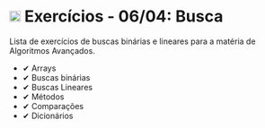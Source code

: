 # <img src="https://static-00.iconduck.com/assets.00/c-sharp-c-icon-1822x2048-wuf3ijab.png" width="20"/>  Exercícios - 06/04: Busca
<p align="left">Lista de exercícios de buscas binárias e lineares para a matéria de Algoritmos Avançados. </p>

- ✔ Arrays
- ✔ Buscas binárias
- ✔ Buscas Lineares
- ✔ Métodos
- ✔ Comparações
- ✔ Dicionários
